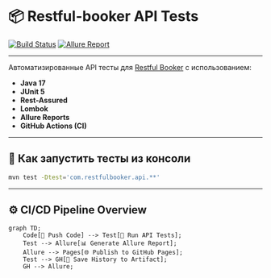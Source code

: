 # 📦 Restful-booker API Tests

[//]: # ([![Build Status]&#40;https://github.com/natassssh/lesson_8_Restful_Booker/actions/workflows/runtests.yml/badge.svg&#41;]&#40;https://github.com/natassssh/lesson_8_Restful_Booker/actions&#41;)

[//]: # ([![Allure Report]&#40;https://img.shields.io/badge/Allure-Reportblueviolet?logo=allure&style=flat-square&#41;]&#40;https://natassssh.github.io/lesson_8_Restful_Booker/&#41;)



[![Build Status](https://github.com/natassssh/lesson_8_Restful_Booker/actions/workflows/run-tests.yml/badge.svg)](https://github.com/natassssh/lesson_8_Restful_Booker/actions)
[![Allure Report](https://img.shields.io/badge/Allure-Report-blueviolet?logo=allure&style=flat-square)](https://natassssh.github.io/lesson_8_Restful_Booker/)

---

Автоматизированные API тесты для [Restful Booker](https://restful-booker.herokuapp.com/) с использованием:
- **Java 17**
- **JUnit 5**
- **Rest-Assured**
- **Lombok**
- **Allure Reports**
- **GitHub Actions (CI)**

---

## 🚀 Как запустить тесты из консоли

```bash
mvn test -Dtest='com.restfulbooker.api.**'

```

---

## ⚙️ CI/CD Pipeline Overview

```mermaid
graph TD;
    Code[🧠 Push Code] --> Test[🧪 Run API Tests];
    Test --> Allure[📊 Generate Allure Report];
    Allure --> Pages[🌐 Publish to GitHub Pages];
    Test --> GH[🔁 Save History to Artifact];
    GH --> Allure;